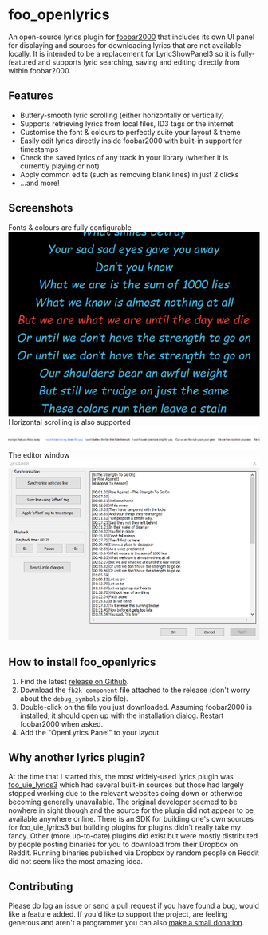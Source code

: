 # foo_openlyrics

An open-source lyrics plugin for [foobar2000](https://www.foobar2000.org/) that includes its own UI panel for displaying and sources for downloading lyrics that are not available locally. It is intended to be a replacement for LyricShowPanel3 so it is fully-featured and supports lyric searching, saving and editing directly from within foobar2000.

## Features
* Buttery-smooth lyric scrolling (either horizontally or vertically)
* Supports retrieving lyrics from local files, ID3 tags or the internet
* Customise the font & colours to perfectly suite your layout & theme
* Easily edit lyrics directly inside foobar2000 with built-in support for timestamps
* Check the saved lyrics of any track in your library (whether it is currently playing or not)
* Apply common edits (such as removing blank lines) in just 2 clicks
* ...and more!

## Screenshots
Fonts & colours are fully configurable ![](.github/readme/lyrics_vertical_scroll.gif)
Horizontal scrolling is also supported ![](.github/readme/lyrics_horizontal_scroll.gif)
The editor window ![](.github/readme/editor.jpg)

## How to install foo_openlyrics
1. Find the latest [release on Github](https://github.com/jacquesh/foo_openlyrics/releases).
2. Download the `fb2k-component` file attached to the release (don't worry about the `debug_symbols` zip file).
3. Double-click on the file you just downloaded. Assuming foobar2000 is installed, it should open up with the installation dialog. Restart foobar2000 when asked.
4. Add the "OpenLyrics Panel" to your layout.

## Why another lyrics plugin?
At the time that I started this, the most widely-used lyrics plugin was [foo_uie_lyrics3](https://www.foobar2000.org/components/view/foo_uie_lyrics3) which had several built-in sources but those had largely stopped working due to the relevant websites doing down or otherwise becoming generally unavailable. The original developer seemed to be nowhere in sight though and the source for the plugin did not appear to be available anywhere online. There is an SDK for building one's own sources for foo_uie_lyrics3 but building plugins for plugins didn't really take my fancy. Other (more up-to-date) plugins did exist but were mostly distributed by people posting binaries for you to download from their Dropbox on Reddit. Running binaries published via Dropbox by random people on Reddit did not seem like the most amazing idea.

## Contributing
Please do log an issue or send a pull request if you have found a bug, would like a feature added. If you'd like to support the project, are feeling generous and aren't a programmer you can also [make a small donation](https://www.buymeacoffee.com/jacquesheunis).
